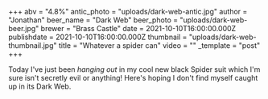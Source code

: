 +++
abv = "4.8%"
antic_photo = "uploads/dark-web-antic.jpg"
author = "Jonathan"
beer_name = "Dark Web"
beer_photo = "uploads/dark-web-beer.jpg"
brewer = "Brass Castle"
date = 2021-10-10T16:00:00.000Z
publishdate = 2021-10-10T16:00:00.000Z
thumbnail = "uploads/dark-web-thumbnail.jpg"
title = "Whatever a spider can"
video = ""
_template = "post"
+++

Today I've just been _hanging out_ in my cool new black Spider suit which I'm sure isn't secretly evil or anything! Here's hoping I don't find myself caught up in its Dark Web.
